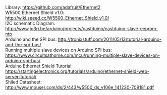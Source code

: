 Library: https://github.com/adafruit/Ethernet2  <br />
W5500 Ethernet Shield v1.0: http://wiki.seeed.cc/W5500_Ethernet_Shield_v1.0/ <br />
I2C schematic Diagram: http://www.jo3ri.be/arduino/projects/castduino/castduino-slave-eeprom-ntp  <br />
Arduino and the SPI bus: http://tronixstuff.com/2011/05/13/tutorial-arduino-and-the-spi-bus/ <br />
Running multiple slave devices on Arduino SPI bus: https://www.circuitsathome.com/mcu/running-multiple-slave-devices-on-arduino-spi-bus/ <br />
Arduino Ethernet Shield Tutorial: https://startingelectronics.org/tutorials/arduino/ethernet-shield-web-server-tutorial/  <br />
Shiled Datasheet: http://www.mouser.com/ds/2/443/w5500_ds_v106e_141230-709181.pdf
